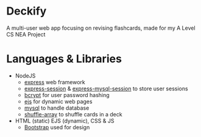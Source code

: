 # Deckify
A multi-user web app focusing on revising flashcards, made for my A Level CS NEA Project

# Languages & Libraries
- NodeJS
  - [express](https://www.npmjs.com/package/express) web framework
  - [express-session](https://www.npmjs.com/package/express-session) & [express-mysql-session](https://www.npmjs.com/package/express-mysql-session) to store user sessions
  - [bcrypt](https://www.npmjs.com/package/bcrypt) for user password hashing
  - [ejs](https://www.npmjs.com/package/ejs) for dynamic web pages
  - [mysql](https://www.npmjs.com/package/mysql) to handle database
  - [shuffle-array](https://www.npmjs.com/package/shuffle-array) to shuffle cards in a deck
- HTML (static) EJS (dynamic), CSS & JS
  - [Bootstrap](https://getbootstrap.com/) used for design
